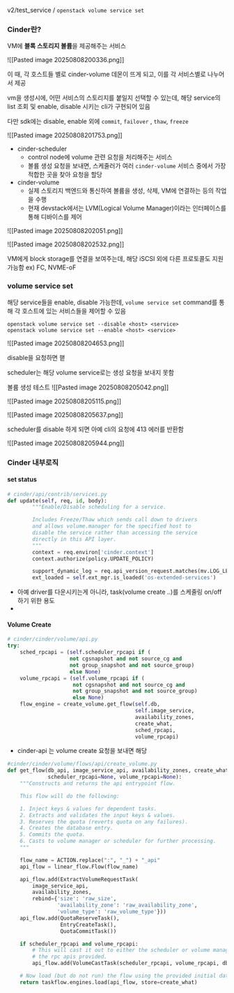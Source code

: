 
v2/test_service / `openstack volume service set`


### Cinder란?

VM에 **블록 스토리지 볼륨**을 제공해주는 서비스

![[Pasted image 20250808200336.png]]

이 때, 각 호스트들 별로 cinder-volume 데몬이 뜨게 되고, 이를 각 서비스별로 나누어서 제공

vm을 생성시에, 어떤 서비스의 스토리지를 붙일지 선택할 수 있는데, 해당 service의 list 조회 및 enable, disable 시키는 cli가 구현되어 있음

다만 sdk에는 disable, enable 외에  `commit`, `failover` , `thaw`, `freeze`


![[Pasted image 20250808201753.png]]

- cinder-scheduler
	- control node에 volume 관련 요청을 처리해주는 서비스 
	- 볼륨 생성 요청을 보내면, 스케줄러가 여러 `cinder-volume` 서비스 중에서 가장 적합한 곳을 찾아 요청을 할당
- cinder-volume 
	- 실제 스토리지 백엔드와 통신하여 볼륨을 생성, 삭제, VM에 연결하는 등의 작업을 수행
	- 현재 devstack에서는 LVM(Logical Volume Manager)이라는 인터페이스를 통해 디바이스를 제어

![[Pasted image 20250808202051.png]]


![[Pasted image 20250808202532.png]]

VM에게 block storage를 연결을 보여주는데, 해당 iSCSI 외에 다른 프로토콜도 지원가능함 ex) FC,  NVME-oF


### volume service set
해당 service들을 enable, disable 가능한데, `volume service set` command를 통해 각 호스트에 있는 서비스들을 제어할 수 있음

```
openstack volume service set --disable <host> <service>
openstack volume service set --enable <host> <service>
```


![[Pasted image 20250808204653.png]]

disable을 요청하면 핻

scheduler는 해당 volume service로는 생성 요청을 보내지 못함

볼륨 생성 테스트
![[Pasted image 20250808205042.png]]


![[Pasted image 20250808205115.png]]



![[Pasted image 20250808205637.png]]

scheduler를 disable 하게 되면 아예 cli의 요청에 413 에러를 반환함

![[Pasted image 20250808205944.png]]

### Cinder 내부로직
#### set status

```python
# cinder/api/contrib/services.py
def update(self, req, id, body):
        """Enable/Disable scheduling for a service.

        Includes Freeze/Thaw which sends call down to drivers
        and allows volume.manager for the specified host to
        disable the service rather than accessing the service
        directly in this API layer.
        """
        context = req.environ['cinder.context']
        context.authorize(policy.UPDATE_POLICY)

        support_dynamic_log = req.api_version_request.matches(mv.LOG_LEVEL)
        ext_loaded = self.ext_mgr.is_loaded('os-extended-services')
````

- 아예 driver를 다운시키는게 아니라, task(volume create ..)를 스케줄링 on/off 하기 위한 용도
- 

#### Volume Create

```python
# cinder/cinder/volume/api.py
try:
	sched_rpcapi = (self.scheduler_rpcapi if (
					not cgsnapshot and not source_cg and
					not group_snapshot and not source_group)
					else None)
	volume_rpcapi = (self.volume_rpcapi if (
					 not cgsnapshot and not source_cg and
					 not group_snapshot and not source_group)
					 else None)
	flow_engine = create_volume.get_flow(self.db,
										 self.image_service,
										 availability_zones,
										 create_what,
										 sched_rpcapi,
										 volume_rpcapi)
 ```

- cinder-api 는 volume create 요청을 보내면 해당 


```python
#cinder/cinder/volume/flows/api/create_volume.py
def get_flow(db_api, image_service_api, availability_zones, create_what,
             scheduler_rpcapi=None, volume_rpcapi=None):
    """Constructs and returns the api entrypoint flow.

    This flow will do the following:

    1. Inject keys & values for dependent tasks.
    2. Extracts and validates the input keys & values.
    3. Reserves the quota (reverts quota on any failures).
    4. Creates the database entry.
    5. Commits the quota.
    6. Casts to volume manager or scheduler for further processing.
    """

    flow_name = ACTION.replace(":", "_") + "_api"
    api_flow = linear_flow.Flow(flow_name)

    api_flow.add(ExtractVolumeRequestTask(
        image_service_api,
        availability_zones,
        rebind={'size': 'raw_size',
                'availability_zone': 'raw_availability_zone',
                'volume_type': 'raw_volume_type'}))
    api_flow.add(QuotaReserveTask(),
                 EntryCreateTask(),
                 QuotaCommitTask())

    if scheduler_rpcapi and volume_rpcapi:
        # This will cast it out to either the scheduler or volume manager via
        # the rpc apis provided.
        api_flow.add(VolumeCastTask(scheduler_rpcapi, volume_rpcapi, db_api))

    # Now load (but do not run) the flow using the provided initial data.
    return taskflow.engines.load(api_flow, store=create_what)
```

